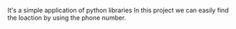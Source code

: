 It's a simple application of python libraries
In this project we can easily find the loaction by using the phone number.
